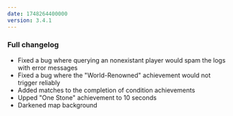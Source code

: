 ```yaml
---
date: 1748264400000
version: 3.4.1
---
```


### Full changelog

- Fixed a bug where querying an nonexistant player would spam the logs with error messages
- Fixed a bug where the "World-Renowned" achievement would not trigger reliably
- Added matches to the completion of condition achievements
- Upped "One Stone" achievement to 10 seconds
- Darkened map background
